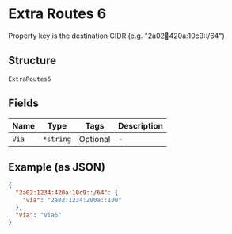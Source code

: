 
# Extra Routes 6

Property key is the destination CIDR (e.g. "2a02:1234:420a:10c9::/64")

## Structure

`ExtraRoutes6`

## Fields

| Name | Type | Tags | Description |
|  --- | --- | --- | --- |
| `Via` | `*string` | Optional | - |

## Example (as JSON)

```json
{
  "2a02:1234:420a:10c9::/64": {
    "via": "2a02:1234:200a::100"
  },
  "via": "via6"
}
```

